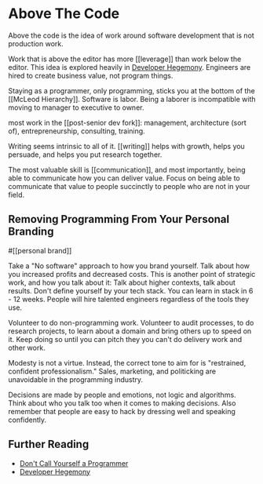 # Above The Code

Above the code is the idea of work around software development that is not production work.

Work that is above the editor has more [[leverage]] than work below the editor. This idea is explored heavily in [Developer Hegemony](https://www.amazon.com/Developer-Hegemony-Erik-Dietrich/dp/0692866809). Engineers are hired to create business value, not program things. 

Staying as a programmer, only programming, sticks you at the bottom of the [[McLeod Hierarchy]]. Software is labor. Being a laborer is incompatible with moving to manager to executive to owner.

most work in the [[post-senior dev fork]]: management, architecture (sort of), entrepreneurship, consulting, training. 

Writing seems intrinsic to all of it. [[writing]] helps with growth, helps you persuade, and helps you put research together. 

The most valuable skill is [[communication]], and most importantly, being able to communicate how you can deliver value.  Focus on being able to communicate that value to people succinctly to people who are not in your field.

## Removing Programming From Your Personal Branding
#[[personal brand]]

Take a "No software" approach to how you brand yourself. Talk about how you increased profits and decreased costs. This is another point of strategic work, and how you talk about it: Talk about higher contexts, talk about results. Don't define yourself by your tech stack. You can learn in stack in 6 - 12 weeks. People will hire talented engineers regardless of the tools they use. 

Volunteer to do non-programming work. Volunteer to audit processes, to do research projects, to learn about a domain and bring others up to speed on it. Keep doing so until you can pitch they you can't do delivery work and other work.

Modesty is not a virtue. Instead, the correct tone to aim for is "restrained, confident professionalism." Sales, marketing, and politicking are unavoidable in the programming industry.

Decisions are made by people and emotions, not logic and algorithms. Think about who you talk too when it comes to making decisions. Also remember that people are easy to hack by dressing well and speaking confidently. 

## Further Reading 
- [Don't Call Yourself a Programmer](https://www.kalzumeus.com/2011/10/28/dont-call-yourself-a-programmer/)
- [Developer Hegemony](https://www.amazon.com/Developer-Hegemony-Erik-Dietrich/dp/0692866809)